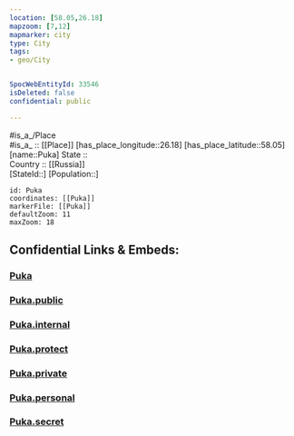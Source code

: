 ```yaml
---
location: [58.05,26.18] 
mapzoom: [7,12] 
mapmarker: city 
type: City
tags:
- geo/City


SpocWebEntityId: 33546
isDeleted: false
confidential: public

---
```

#is_a_/Place  
#is_a_ :: [[Place]] 
[has_place_longitude::26.18] 
[has_place_latitude::58.05] 
[name::Puka] 
State ::  
Country :: [[Russia]]  
[StateId::] 
[Population::] 



```leaflet
id: Puka
coordinates: [[Puka]] 
markerFile: [[Puka]] 
defaultZoom: 11 
maxZoom: 18
```


## Confidential Links & Embeds: 

### [Puka](/_Standards/Earth/Continent/Europe/Europe~North/Estonia/Counties~Estonia/Valga/City/Puka.md) 

### [Puka.public](/_public/Earth/Continent/Europe/Europe~North/Estonia/Counties~Estonia/Valga/City/Puka.public.md) 

### [Puka.internal](/_internal/Earth/Continent/Europe/Europe~North/Estonia/Counties~Estonia/Valga/City/Puka.internal.md) 

### [Puka.protect](/_protect/Earth/Continent/Europe/Europe~North/Estonia/Counties~Estonia/Valga/City/Puka.protect.md) 

### [Puka.private](/_private/Earth/Continent/Europe/Europe~North/Estonia/Counties~Estonia/Valga/City/Puka.private.md) 

### [Puka.personal](/_personal/Earth/Continent/Europe/Europe~North/Estonia/Counties~Estonia/Valga/City/Puka.personal.md) 

### [Puka.secret](/_secret/Earth/Continent/Europe/Europe~North/Estonia/Counties~Estonia/Valga/City/Puka.secret.md)

